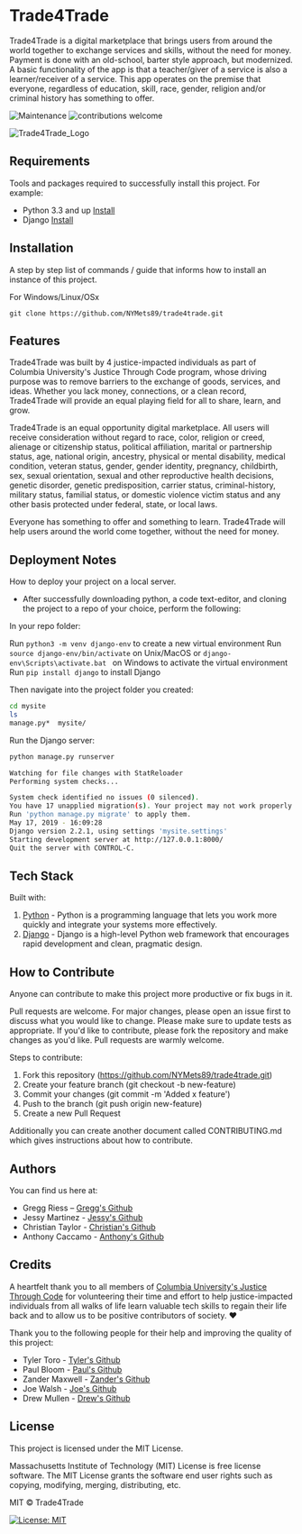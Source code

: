 # Trade4Trade
Trade4Trade is a digital marketplace that brings users from around the world together to exchange services and skills, without the need for money. Payment is done with an old-school, barter style approach, but modernized. A basic functionality of the app is that a teacher/giver of a service is also a learner/receiver of a service. This app operates on the premise that everyone, regardless of education, skill, race, gender, religion and/or criminal history has something to offer. 

![Maintenance](https://img.shields.io/badge/Maintained%3F-yes-green.svg)
![contributions welcome](https://img.shields.io/badge/contributions-welcome-brightgreen.svg?style=flat)

![Trade4Trade_Logo](https://user-images.githubusercontent.com/90114424/147296073-0449919e-8d0b-4646-a334-fd4bdbc65fb4.PNG)


## Requirements
Tools and packages required to successfully install this project.
For example:
* Python 3.3 and up [Install](https://www.python.org/downloads/)
* Django [Install](https://docs.djangoproject.com/en/4.0/topics/install/)


## Installation
A step by step list of commands / guide that informs how to install an instance of this project. 

For Windows/Linux/OSx

`git clone https://github.com/NYMets89/trade4trade.git`
 
## Features
Trade4Trade was built by 4 justice-impacted individuals as part of Columbia University's Justice Through Code program, whose driving purpose was to remove barriers to the exchange of goods, services, and ideas. Whether you lack money, connections, or a clean record, Trade4Trade will provide an equal playing field for all to share, learn, and grow. 

Trade4Trade is an equal opportunity digital marketplace. All users will receive consideration without regard to race, color, religion or creed, alienage or citizenship status, political affiliation, marital or partnership status, age, national origin, ancestry, physical or mental disability, medical condition, veteran status, gender, gender identity, pregnancy, childbirth, sex, sexual orientation, sexual and other reproductive health decisions, genetic disorder, genetic predisposition, carrier status, criminal-history, military status, familial status, or domestic violence victim status and any other basis protected under federal, state, or local laws. 

Everyone has something to offer and something to learn. Trade4Trade will help users around the world come together, without the need for money.

## Deployment Notes
How to deploy your project on a local server. 
* After successfully downloading python, a code text-editor, and cloning the project to a repo of your choice, perform the following:

In your repo folder:

Run ```python3 -m venv django-env``` to create a new virtual environment
Run ``source django-env/bin/activate`` on Unix/MacOS or ```django-env\Scripts\activate.bat ``` on Windows to activate the virtual environment
Run ```pip install django``` to install Django

Then navigate into the project folder you created:
```sh
cd mysite
ls
manage.py*  mysite/
```

Run the Django server:

```sh
python manage.py runserver

Watching for file changes with StatReloader
Performing system checks...

System check identified no issues (0 silenced).
You have 17 unapplied migration(s). Your project may not work properly until you apply the migrations for app(s): admin, auth, contenttypes, sessions.
Run 'python manage.py migrate' to apply them.
May 17, 2019 - 16:09:28
Django version 2.2.1, using settings 'mysite.settings'
Starting development server at http://127.0.0.1:8000/
Quit the server with CONTROL-C.
```

## Tech Stack
Built with:
1. [Python](https://www.python.org/) - Python is a programming language that lets you work more quickly and integrate your systems more effectively.
2. [Django](https://ipfs.io/)  - Django is a high-level Python web framework that encourages rapid development and clean, pragmatic design.

## How to Contribute
Anyone can contribute to make this project more productive or fix bugs in it.  

Pull requests are welcome. For major changes, please open an issue first to discuss what you would like to change. Please make sure to update tests as appropriate. If you'd like to contribute, please fork the repository and make changes as you'd like. Pull requests are warmly welcome.

Steps to contribute:
1. Fork this repository (https://github.com/NYMets89/trade4trade.git)
2. Create your feature branch (git checkout -b new-feature)
3. Commit your changes (git commit -m 'Added x feature')
4. Push to the branch (git push origin new-feature)
5. Create a new Pull Request

Additionally you can create another document called CONTRIBUTING.md which gives instructions about how to contribute. 

## Authors
You can find us here at:

* Gregg Riess  – [Gregg's Github](https://github.com/NYMets89)
* Jessy Martinez - [Jessy's Github](https://github.com/Vamonosraza)
* Christian Taylor - [Christian's Github](https://github.com/jankyman)
* Anthony Caccamo - [Anthony's Github](https://github.com/Anthony-Caccamo) 

## Credits

A heartfelt thank you to all members of [Columbia University's Justice Through Code](https://centerforjustice.columbia.edu/justicethroughcode) for volunteering their time and effort to help justice-impacted individuals from all walks of life learn valuable tech skills to regain their life back and to allow us to be positive contributors of society. ❤️

Thank you to the following people for their help and improving the quality of this project:
* Tyler Toro - [Tyler's Github](https://github.com/tyler-toro)
* Paul Bloom - [Paul's Github](https://github.com/pab2163)
* Zander Maxwell - [Zander's Github](https://github.com/axelmax) 
* Joe Walsh - [Joe's Github](https://github.com/joewalsh) 
* Drew Mullen - [Drew's Github](https://github.com/drewmullen) 


## License

This project is licensed under the MIT License.

Massachusetts Institute of Technology (MIT) License is free license software. The MIT License grants the software end user rights such as copying, modifying, merging, distributing, etc.

MIT © Trade4Trade

[![License: MIT](https://img.shields.io/badge/License-MIT-yellow.svg)](https://opensource.org/licenses/MIT)

